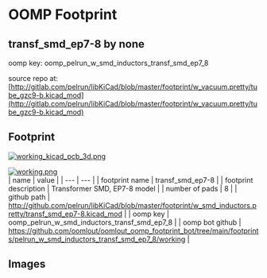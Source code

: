 # OOMP Footprint  
## transf_smd_ep7-8  by none  
  
oomp key: oomp_pelrun_w_smd_inductors_transf_smd_ep7_8  
  
source repo at: [http://gitlab.com/pelrun/libKiCad/blob/master/footprint/w_vacuum.pretty/tube_gzc9-b.kicad_mod](http://gitlab.com/pelrun/libKiCad/blob/master/footprint/w_vacuum.pretty/tube_gzc9-b.kicad_mod)  
## Footprint  
  
[![working_kicad_pcb_3d.png](working_kicad_pcb_3d_600.png)](working_kicad_pcb_3d.png)  
  
[![working.png](working_600.png)](working.png)  
| name | value | 
| --- | --- | 
| footprint name | transf_smd_ep7-8 | 
| footprint description | Transformer SMD, EP7-8 model | 
| number of pads | 8 | 
| github path | http://github.com/pelrun/libKiCad/blob/master/footprint/w_smd_inductors.pretty/transf_smd_ep7-8.kicad_mod | 
| oomp key | oomp_pelrun_w_smd_inductors_transf_smd_ep7_8 | 
| oomp bot github | https://github.com/oomlout/oomlout_oomp_footprint_bot/tree/main/footprints/pelrun_w_smd_inductors_transf_smd_ep7_8/working | 
## Images  
